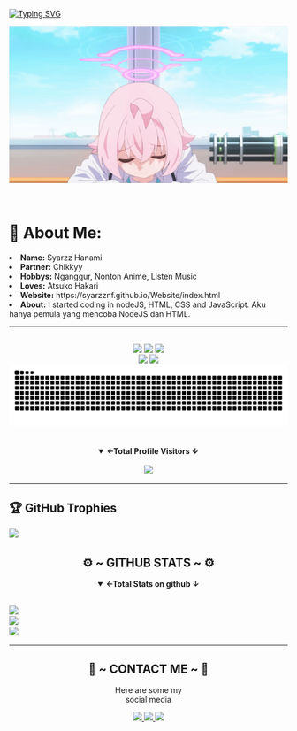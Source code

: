 [![Typing SVG](https://readme-typing-svg.herokuapp.com?color=%2336BCF7&lines=Hai+Terimakasih;Sudah+Datang+Ke+Bio+Github+Ku++↓)](https://github.com/SyariffH)<br>

<p align="center">
<img src="https://raw.githubusercontent.com/SyariffH/Media/main/Video/hoshino.gif" />
</p>
<p align="center">
<br>

# 💫 About Me:<br>
<li>
  <b>Name:</b> Syarzz Hanami
</li>
<li>
  <b>Partner:</b> Chikkyy
</li>
<li>
  <b>Hobbys:</b> Nganggur, Nonton Anime, Listen Music
</li>
<li>
  <b>Loves:</b> Atsuko Hakari
</li>
<li>
  <b>Website:</b> https://syarzznf.github.io/Website/index.html
</li>
<li>
  <b>About:</b> I started coding in nodeJS, HTML, CSS and JavaScript. Aku hanya pemula yang mencoba NodeJS dan HTML.
</li>

---
<br>
<div align="center">
  <img src="https://img.shields.io/badge/html5%20-%23E34F26.svg?&style=for-the-badge&logo=html&logoColor=white"/>
  <img src="https://img.shields.io/badge/javascript%20-%23323330.svg?&style=for-the-badge&logo=javascript&logoColor=%23F7DF1E"/>
  <img src="https://img.shields.io/badge/css3%20-%231572B6.svg?&style=for-the-badge&logo=css3&logoColor=white"/><br>
  <img src="https://img.shields.io/badge/MongoDB-%234ea94b.svg?style=for-the-badge&logo=mongodb&logoColor=white"/>
  <img src="https://img.shields.io/badge/node.js%20-%2343853D.svg?&style=for-the-badge&logo=node.js&logoColor=white"/><br>
</div>

<div align="center">
  <picture>
      <source
    media="(prefers-color-scheme: dark)"
      srcset="https://raw.githubusercontent.com/platane/snk/output/github-contribution-grid-snake-dark.svg"
      />
    <source
      media="(prefers-color-scheme: light)"
      srcset="https://raw.githubusercontent.com/xct007/xct007/output/github-contribution-grid-snake.svg"
      />
    <img
      alt="Snake"
      src="https://raw.githubusercontent.com/xct007/xct007/output/github-contribution-grid-snake.svg"
      />
  </picture>

</div>
<br><br>
<div align="center">
<details open>
<summary><b>←Total Profile Visitors ↓</b></summary>
<br>
<div style="width:80%">
<a href="https://visitcount.itsvg.in/api?id=SyariffH&label=Profile%20Views&icon=0&pretty=true">
<img src="https://visitcount.itsvg.in/api?id=SyariffH&label=Profile%20Views&icon=0&pretty=true" width="300" height="">
</div>
</details> 
</div>
</a>

----

## 🏆 GitHub Trophies
![](https://github-profile-trophy.vercel.app/?username=SyariffH&theme=onedark)

<h2 align="center"> ⚙️ ~ GITHUB STATS ~ ⚙️ </h2>
<details open>
<summary align="center"><b>←Total Stats on github  ↓</b></summary>
<br>

![](https://github-readme-stats.vercel.app/api?username=SyariffH&theme=dark&show_icons=true&hide_border=false&include_all_commits=true&count_private=true)<br/>
![](https://github-readme-streak-stats.herokuapp.com/?user=SyariffH&theme=dark&hide_border=false)<br/>
![](https://github-readme-stats.vercel.app/api/top-langs/?username=SyariffH&theme=dark&hide_border=false&include_all_commits=true&count_private=true&layout=compact)

</details>

---

<h2 align="center"> 📝 ~ CONTACT ME ~ 📝 </h2>

<p align="center"> Here are some my <br>
social media</p>

<p align="center">
<a href="https://whatsapp.com/channel/0029VaiZWDR1nozBLLhlUL1y" target="_blank"><img src="https://img.shields.io/badge/Whatsapp-25D366?&style=for-the-badge&logo=whatsapp&logoColor=white"/>
<a href="https://tiktok.com/@syrff.h" target="_blank"><img src="https://img.shields.io/badge/-TikTok-black?&style=for-the-badge&logo=Tiktok&logoColor=white"/>
<a href="https://www.instagram.com/syrff.h" target="_blank"><img src="https://img.shields.io/badge/-Instagram-lightgrey?&style=for-the-badge&logo=Instagram&logoColor=white"/>
</p>
</div>
